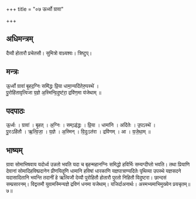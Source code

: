 +++
title = "०७ ऊर्ध्वो ग्रावा"

+++
## अधिमन्त्रम्
दैव्यौ होतारौ प्रचेतसौ। सुमित्रो वाध्र्यश्वः। त्रिष्टुप्।

## मन्त्रः
ऊ॒र्ध्वो ग्रावा॑ बृ॒हद॒ग्निः समि॑द्धः प्रि॒या धामा॒न्यदि॑तेरु॒पस्थे॑ ।  
पु॒रोहि॑तावृत्विजा य॒ज्ञे अ॒स्मिन्वि॒दुष्ट॑रा॒ द्रवि॑ण॒मा य॑जेथाम् ॥

## पदपाठः
ऊ॒र्ध्वः । ग्रावा॑ । बृ॒हत् । अ॒ग्निः । सम्ऽइ॑द्धः । प्रि॒या । धामा॑नि । अदि॑तेः । उ॒पऽस्थे॑ ।  
पु॒रःऽहि॑तौ । ऋ॒त्वि॒जा॒ । य॒ज्ञे । अ॒स्मिन् । वि॒दुःऽत॑रा । द्रवि॑णम् । आ । य॒जे॒था॒म् ॥

## भाष्यम्
ग्रावा सोमाभिषवाय यदोर्ध्व उन्नतो भवति यदा च बृहन्महानग्निः समिद्धो हविर्भिः सम्यग्दीप्तो भवति। तथा प्रियाणि देवानां सोमादिहविष्प्रदानेन प्रीणयितॄणि धामानि हविषां धारकाणि यज्ञपात्राण्यदितेः पृथिव्या उपस्थे यज्ञसदने यदासादितानि भवन्ति तदानीं हे ऋत्विजौ देव्यौ पुरोहितौ होतारौ पुरतो निहितौ विदुष्टरा। छान्दसं सम्प्रसारनम्। विद्वत्तमौ युवामस्मिन्यज्ञे द्रविणं धनमा यजेथाम्। यजिर्दाअनार्थः। अस्मभ्यमाभिमुख्येन प्रयचृतम्॥७॥